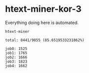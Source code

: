 # htext-miner-kor-3

Everything doing here is automated.

```
htext-miner

total: 8441/9855 (85.6519533231862%)

job0: 1525
job1: 1765
job2: 1666
job3: 1823
job4: 1662
```